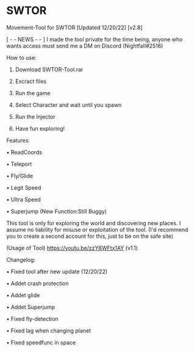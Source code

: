 # SWTOR
Movement-Tool for SWTOR
[Updated 12/20/22]
[v2.8]


[ - - NEWS - - ]
I made the tool private for the time being, 
anyone who wants access must send me a DM on Discord (NightfaII#2516)


How to use:

1. Download SWTOR-Tool.rar

2. Excract files

3. Run the game

4. Select Character and wait until you spawn

4. Run the Injector

5. Have fun exploring!


Features:


• ReadCoords

• Teleport

• Fly/Glide

• Legit Speed

• Ultra Speed

• Superjump (New Function:Still Buggy)


This tool is only for exploring the world and discovering new places.
I assume no liability for misuse or exploitation of the tool. 
(I'd recommend you to create a second account for this, just to be on the safe site)

(Usage of Tool)
https://youtu.be/zzY6WFtx1AY (v1.1)


Changelog:

• Fixed tool after new update (12/20/22)

• Addet crash protection

• Addet glide

• Addet Superjump

• Fixed fly-detection

• Fixed lag when changing planet

• Fixed speedfunc in space

